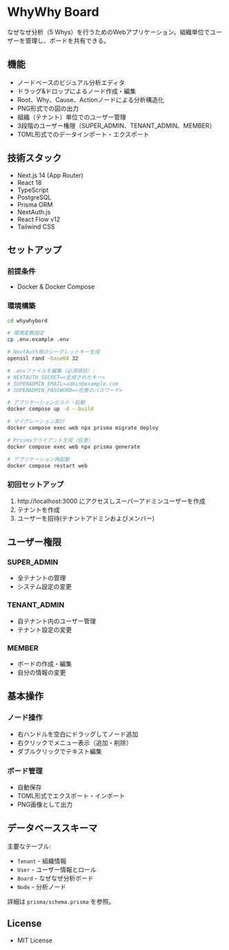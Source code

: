 # WhyWhy Board

なぜなぜ分析（5 Whys）を行うためのWebアプリケーション。組織単位でユーザーを管理し、ボードを共有できる。

## 機能

- ノードベースのビジュアル分析エディタ
- ドラッグ&ドロップによるノード作成・編集
- Root、Why、Cause、Actionノードによる分析構造化
- PNG形式での図の出力
- 組織（テナント）単位でのユーザー管理
- 3段階のユーザー権限（SUPER_ADMIN、TENANT_ADMIN、MEMBER）
- TOML形式でのデータインポート・エクスポート

## 技術スタック

- Next.js 14 (App Router)
- React 18
- TypeScript
- PostgreSQL
- Prisma ORM
- NextAuth.js
- React Flow v12
- Tailwind CSS

## セットアップ

### 前提条件
- Docker & Docker Compose

### 環境構築
```bash
cd whywhybord

# 環境変数設定
cp .env.example .env

# NextAuth用のシークレットキー生成
openssl rand -base64 32

# .envファイルを編集（必須項目）:
# NEXTAUTH_SECRET=<生成されたキー>
# SUPERADMIN_EMAIL=admin@example.com
# SUPERADMIN_PASSWORD=<任意のパスワード>

# アプリケーションビルド・起動
docker compose up -d --build

# マイグレーション実行
docker compose exec web npx prisma migrate deploy

# Prismaクライアント生成（任意）
docker compose exec web npx prisma generate

# アプリケーション再起動
docker compose restart web
```

### 初回セットアップ
1. http://localhost:3000 にアクセスしスーパーアドミンユーザーを作成
2. テナントを作成
3. ユーザーを招待(テナントアドミンおよびメンバー)

## ユーザー権限

### SUPER_ADMIN
- 全テナントの管理
- システム設定の変更

### TENANT_ADMIN
- 自テナント内のユーザー管理
- テナント設定の変更

### MEMBER
- ボードの作成・編集
- 自分の情報の変更

## 基本操作

### ノード操作
- 右ハンドルを空白にドラッグしてノード追加
- 右クリックでメニュー表示（追加・削除）
- ダブルクリックでテキスト編集

### ボード管理
- 自動保存
- TOML形式でエクスポート・インポート
- PNG画像として出力

## データベーススキーマ

主要なテーブル:
- `Tenant` - 組織情報
- `User` - ユーザー情報とロール
- `Board` - なぜなぜ分析ボード
- `Node` - 分析ノード

詳細は `prisma/schema.prisma` を参照。

## License
- MIT License
